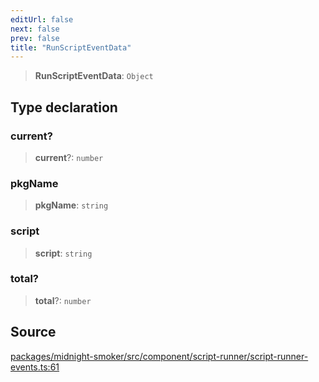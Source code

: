 ```yaml
---
editUrl: false
next: false
prev: false
title: "RunScriptEventData"
---
```


> **RunScriptEventData**: `Object`

## Type declaration

### current?

> **current**?: `number`

### pkgName

> **pkgName**: `string`

### script

> **script**: `string`

### total?

> **total**?: `number`

## Source

[packages/midnight-smoker/src/component/script-runner/script-runner-events.ts:61](https://github.com/boneskull/midnight-smoker/blob/417858b/packages/midnight-smoker/src/component/script-runner/script-runner-events.ts#L61)
